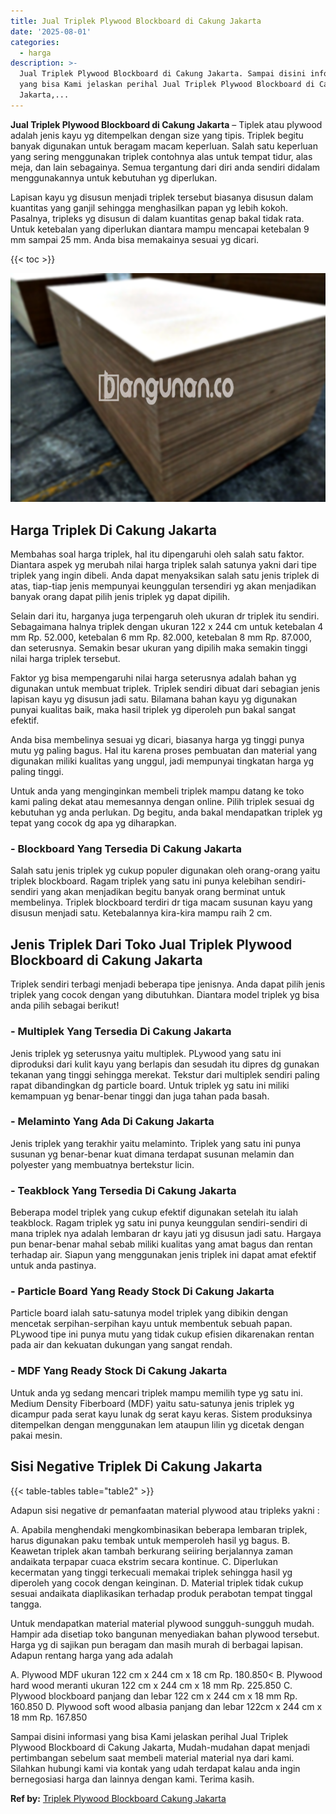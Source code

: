 ```yaml
---
title: Jual Triplek Plywood Blockboard di Cakung Jakarta
date: '2025-08-01'
categories:
  - harga
description: >-
  Jual Triplek Plywood Blockboard di Cakung Jakarta. Sampai disini informasi
  yang bisa Kami jelaskan perihal Jual Triplek Plywood Blockboard di Cakung
  Jakarta,...
---
```


**Jual Triplek Plywood Blockboard di Cakung Jakarta** – Tiplek atau plywood adalah jenis kayu yg ditempelkan dengan size yang tipis. Triplek begitu banyak digunakan untuk beragam macam keperluan. Salah satu keperluan yang sering menggunakan triplek contohnya alas untuk tempat tidur, alas meja, dan lain sebagainya. Semua tergantung dari diri anda sendiri didalam menggunakannya untuk kebutuhan yg diperlukan.

Lapisan kayu yg disusun menjadi triplek tersebut biasanya disusun dalam kuantitas yang ganjil sehingga menghasilkan papan yg lebih kokoh. Pasalnya, tripleks yg disusun di dalam kuantitas genap bakal tidak rata. Untuk ketebalan yang diperlukan diantara mampu mencapai ketebalan 9 mm sampai 25 mm. Anda bisa memakainya sesuai yg dicari.

{{< toc >}}

![Jual Triplek Plywood Blockboard di Cakung Jakarta](/images/jual-triplek-murah-38.png)

## Harga Triplek Di Cakung Jakarta

Membahas soal harga triplek, hal itu dipengaruhi oleh salah satu faktor. Diantara aspek yg merubah nilai harga triplek salah satunya yakni dari tipe triplek yang ingin dibeli. Anda dapat menyaksikan salah satu jenis triplek di atas, tiap-tiap jenis mempunyai keunggulan tersendiri yg akan menjadikan banyak orang dapat pilih jenis triplek yg dapat dipilih.

Selain dari itu, harganya juga terpengaruh oleh ukuran dr triplek itu sendiri. Sebagaimana halnya triplek dengan ukuran 122 x 244 cm untuk ketebalan 4 mm Rp. 52.000, ketebalan 6 mm Rp. 82.000, ketebalan 8 mm Rp. 87.000, dan seterusnya. Semakin besar ukuran yang dipilih maka semakin tinggi nilai harga triplek tersebut.

Faktor yg bisa mempengaruhi nilai harga seterusnya adalah bahan yg digunakan untuk membuat triplek. Triplek sendiri dibuat dari sebagian jenis lapisan kayu yg disusun jadi satu. Bilamana bahan kayu yg digunakan punyai kualitas baik, maka hasil triplek yg diperoleh pun bakal sangat efektif.

Anda bisa membelinya sesuai yg dicari, biasanya harga yg tinggi punya mutu yg paling bagus. Hal itu karena proses pembuatan dan material yang digunakan miliki kualitas yang unggul, jadi mempunyai tingkatan harga yg paling tinggi.

Untuk anda yang menginginkan membeli triplek mampu datang ke toko kami paling dekat atau memesannya dengan online. Pilih triplek sesuai dg kebutuhan yg anda perlukan. Dg begitu, anda bakal mendapatkan triplek yg tepat yang cocok dg apa yg diharapkan.

### \- Blockboard Yang Tersedia Di Cakung Jakarta

Salah satu jenis triplek yg cukup populer digunakan oleh orang-orang yaitu triplek blockboard. Ragam triplek yang satu ini punya kelebihan sendiri-sendiri yang akan menjadikan begitu banyak orang berminat untuk membelinya. Triplek blockboard terdiri dr tiga macam susunan kayu yang disusun menjadi satu. Ketebalannya kira-kira mampu raih 2 cm.

## Jenis Triplek Dari Toko Jual Triplek Plywood Blockboard di Cakung Jakarta

Triplek sendiri terbagi menjadi beberapa tipe jenisnya. Anda dapat pilih jenis triplek yang cocok dengan yang dibutuhkan. Diantara model triplek yg bisa anda pilih sebagai berikut!

### \- Multiplek Yang Tersedia Di Cakung Jakarta

Jenis triplek yg seterusnya yaitu multiplek. PLywood yang satu ini diproduksi dari kulit kayu yang berlapis dan sesudah itu dipres dg gunakan tekanan yang tinggi sehingga merekat. Tekstur dari multiplek sendiri paling rapat dibandingkan dg particle board. Untuk triplek yg satu ini miliki kemampuan yg benar-benar tinggi dan juga tahan pada basah.

### \- Melaminto Yang Ada Di Cakung Jakarta

Jenis triplek yang terakhir yaitu melaminto. Triplek yang satu ini punya susunan yg benar-benar kuat dimana terdapat susunan melamin dan polyester yang membuatnya bertekstur licin.

### \- Teakblock Yang Tersedia Di Cakung Jakarta

Beberapa model triplek yang cukup efektif digunakan setelah itu ialah teakblock. Ragam triplek yg satu ini punya keunggulan sendiri-sendiri di mana triplek nya adalah lembaran dr kayu jati yg disusun jadi satu. Hargaya pun benar-benar mahal sebab miliki kualitas yang amat bagus dan rentan terhadap air. Siapun yang menggunakan jenis triplek ini dapat amat efektif untuk anda pastinya.

### \- Particle Board Yang Ready Stock Di Cakung Jakarta

Particle board ialah satu-satunya model triplek yang dibikin dengan mencetak serpihan-serpihan kayu untuk membentuk sebuah papan. PLywood tipe ini punya mutu yang tidak cukup efisien dikarenakan rentan pada air dan kekuatan dukungan yang sangat rendah.

### \- MDF Yang Ready Stock Di Cakung Jakarta

Untuk anda yg sedang mencari triplek mampu memilih type yg satu ini. Medium Density Fiberboard (MDF) yaitu satu-satunya jenis triplek yg dicampur pada serat kayu lunak dg serat kayu keras. Sistem produksinya ditempelkan dengan menggunakan lem ataupun lilin yg dicetak dengan pakai mesin.

## Sisi Negative Triplek Di Cakung Jakarta

{{< table-tables table="table2" >}}

Adapun sisi negative dr pemanfaatan material plywood atau tripleks yakni :

A. Apabila menghendaki mengkombinasikan beberapa lembaran triplek, harus digunakan paku tembak untuk memperoleh hasil yg bagus. B. Keawetan triplek akan tambah berkurang seiiring berjalannya zaman andaikata terpapar cuaca ekstrim secara kontinue. C. Diperlukan kecermatan yang tinggi terkecuali memakai triplek sehingga hasil yg diperoleh yang cocok dengan keinginan. D. Material triplek tidak cukup sesuai andaikata diaplikasikan terhadap produk perabotan tempat tinggal tangga.

Untuk mendapatkan material material plywood sungguh-sungguh mudah. Hampir ada disetiap toko bangunan menyediakan bahan plywood tersebut. Harga yg di sajikan pun beragam dan masih murah di berbagai lapisan. Adapun rentang harga yang ada adalah

A. Plywood MDF ukuran 122 cm x 244 cm x 18 cm Rp. 180.850< B. Plywood hard wood meranti ukuran 122 cm x 244 cm x 18 mm Rp. 225.850 C. Plywood blockboard panjang dan lebar 122 cm x 244 cm x 18 mm Rp. 160.850 D. Plywood soft wood albasia panjang dan lebar 122cm x 244 cm x 18 mm Rp. 167.850

Sampai disini informasi yang bisa Kami jelaskan perihal Jual Triplek Plywood Blockboard di Cakung Jakarta, Mudah-mudahan dapat menjadi pertimbangan sebelum saat membeli material material nya dari kami. Silahkan hubungi kami via kontak yang udah terdapat kalau anda ingin bernegosiasi harga dan lainnya dengan kami. Terima kasih.

**Ref by:** [Triplek Plywood Blockboard Cakung Jakarta](https://id.wikipedia.org/wiki/Triplek)
